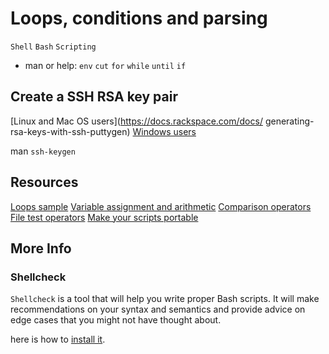 # Loops, conditions and parsing

`Shell`  `Bash`  `Scripting`

- man or help:
   `env`  `cut`  `for`  `while`  `until` `if`
## Create a SSH RSA key pair
[Linux and Mac OS users](https://docs.rackspace.com/docs/
		generating-rsa-keys-with-ssh-puttygen)
[Windows users](http://linuxproblem.org/art_9.html)

man `ssh-keygen`

## Resources
[Loops sample](https://tldp.org/LDP/Bash-Beginners-Guide/html/sect_09_01.html)
[Variable assignment and arithmetic](https://tldp.org/LDP/abs/html/ops.html)
[Comparison operators](https://tldp.org/LDP/abs/html/comparison-ops.html)
[File test operators](https://tldp.org/LDP/abs/html/fto.html)
[Make your scripts portable](https://www.cyberciti.biz/tips/finding-bash-perl-python-portably-using-env.html)

## More Info

### Shellcheck

`Shellcheck` is a tool that will help you write proper Bash scripts.
It will make recommendations on your syntax and semantics and provide
advice on edge cases that you might not have thought about.

here is how to [install it](https://github.com/koalaman/shellcheck#installing).

